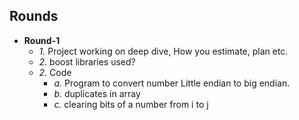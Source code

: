 ## Rounds
- **Round-1**
  - *1.* Project working on deep dive, How you estimate, plan etc.
  - *2.* boost libraries used?
  - *2.* Code
    - *a.* Program to convert number Little endian to big endian.
    - *b.* duplicates in array
    - *c.* clearing bits of a number from i to j
